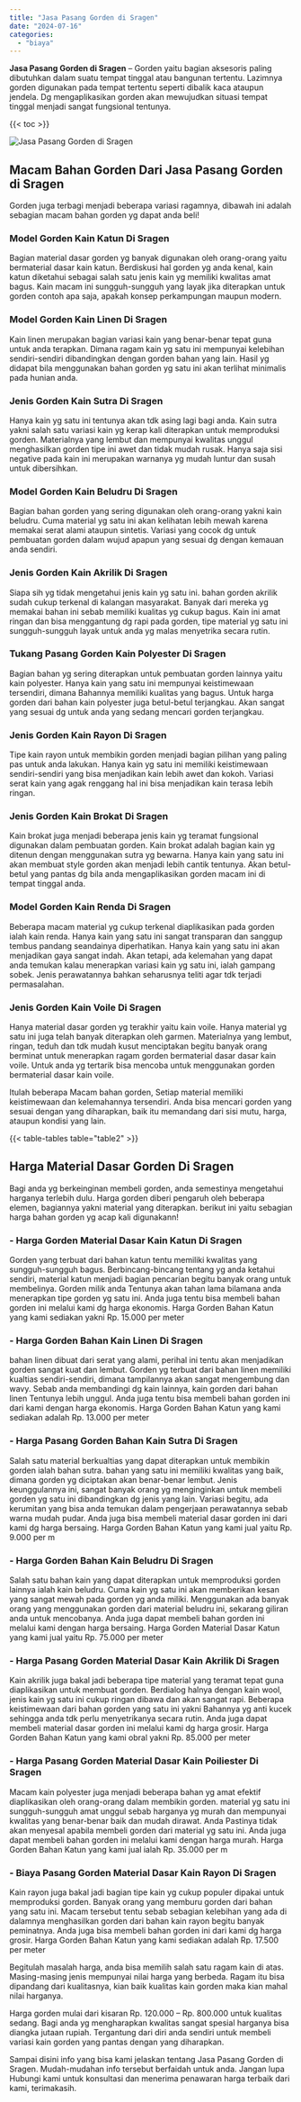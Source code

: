 ```yaml
---
title: "Jasa Pasang Gorden di Sragen"
date: "2024-07-16"
categories: 
  - "biaya"
---
```


**Jasa Pasang Gorden di Sragen** – Gorden yaitu bagian aksesoris paling dibutuhkan dalam suatu tempat tinggal atau bangunan tertentu. Lazimnya gorden digunakan pada tempat tertentu seperti dibalik kaca ataupun jendela. Dg mengaplikasikan gorden akan mewujudkan situasi tempat tinggal menjadi sangat fungsional tentunya.

{{< toc >}}

![Jasa Pasang Gorden di Sragen](/images/pasang-gorden-murah30.png)

## Macam Bahan Gorden Dari Jasa Pasang Gorden di Sragen

Gorden juga terbagi menjadi beberapa variasi ragamnya, dibawah ini adalah sebagian macam bahan gorden yg dapat anda beli!

### Model Gorden Kain Katun Di Sragen

Bagian material dasar gorden yg banyak digunakan oleh orang-orang yaitu bermaterial dasar kain katun. Berdiskusi hal gorden yg anda kenal, kain katun diketahui sebagai salah satu jenis kain yg memiliki kwalitas amat bagus. Kain macam ini sungguh-sungguh yang layak jika diterapkan untuk gorden contoh apa saja, apakah konsep perkampungan maupun modern.

### Model Gorden Kain Linen Di Sragen

Kain linen merupakan bagian variasi kain yang benar-benar tepat guna untuk anda terapkan. Dimana ragam kain yg satu ini mempunyai kelebihan sendiri-sendiri dibandingkan dengan gorden bahan yang lain. Hasil yg didapat bila menggunakan bahan gorden yg satu ini akan terlihat minimalis pada hunian anda.

### Jenis Gorden Kain Sutra Di Sragen

Hanya kain yg satu ini tentunya akan tdk asing lagi bagi anda. Kain sutra yakni salah satu variasi kain yg kerap kali diterapkan untuk memproduksi gorden. Materialnya yang lembut dan mempunyai kwalitas unggul menghasilkan gorden tipe ini awet dan tidak mudah rusak. Hanya saja sisi negative pada kain ini merupakan warnanya yg mudah luntur dan susah untuk dibersihkan.

### Model Gorden Kain Beludru Di Sragen

Bagian bahan gorden yang sering digunakan oleh orang-orang yakni kain beludru. Cuma material yg satu ini akan kelihatan lebih mewah karena memakai serat alami ataupun sintetis. Variasi yang cocok dg untuk pembuatan gorden dalam wujud apapun yang sesuai dg dengan kemauan anda sendiri.

### Jenis Gorden Kain Akrilik Di Sragen

Siapa sih yg tidak mengetahui jenis kain yg satu ini. bahan gorden akrilik sudah cukup terkenal di kalangan masyarakat. Banyak dari mereka yg memakai bahan ini sebab memiliki kualitas yg cukup bagus. Kain ini amat ringan dan bisa menggantung dg rapi pada gorden, tipe material yg satu ini sungguh-sungguh layak untuk anda yg malas menyetrika secara rutin.

### Tukang Pasang Gorden Kain Polyester Di Sragen

Bagian bahan yg sering diterapkan untuk pembuatan gorden lainnya yaitu kain polyester. Hanya kain yang satu ini mempunyai keistimewaan tersendiri, dimana Bahannya memiliki kualitas yang bagus. Untuk harga gorden dari bahan kain polyester juga betul-betul terjangkau. Akan sangat yang sesuai dg untuk anda yang sedang mencari gorden terjangkau.

### Jenis Gorden Kain Rayon Di Sragen

Tipe kain rayon untuk membikin gorden menjadi bagian pilihan yang paling pas untuk anda lakukan. Hanya kain yg satu ini memiliki keistimewaan sendiri-sendiri yang bisa menjadikan kain lebih awet dan kokoh. Variasi serat kain yang agak renggang hal ini bisa menjadikan kain terasa lebih ringan.

### Jenis Gorden Kain Brokat Di Sragen

Kain brokat juga menjadi beberapa jenis kain yg teramat fungsional digunakan dalam pembuatan gorden. Kain brokat adalah bagian kain yg ditenun dengan menggunakan sutra yg bewarna. Hanya kain yang satu ini akan membuat style gorden akan menjadi lebih cantik tentunya. Akan betul-betul yang pantas dg bila anda mengaplikasikan gorden macam ini di tempat tinggal anda.

### Model Gorden Kain Renda Di Sragen

Beberapa macam material yg cukup terkenal diaplikasikan pada gorden ialah kain renda. Hanya kain yang satu ini sangat transparan dan sanggup tembus pandang seandainya diperhatikan. Hanya kain yang satu ini akan menjadikan gaya sangat indah. Akan tetapi, ada kelemahan yang dapat anda temukan kalau menerapkan variasi kain yg satu ini, ialah gampang sobek. Jenis perawatannya bahkan seharusnya teliti agar tdk terjadi permasalahan.

### Jenis Gorden Kain Voile Di Sragen

Hanya material dasar gorden yg terakhir yaitu kain voile. Hanya material yg satu ini juga telah banyak diterapkan oleh garmen. Materialnya yang lembut, ringan, teduh dan tdk mudah kusut menciptakan begitu banyak orang berminat untuk menerapkan ragam gorden bermaterial dasar dasar kain voile. Untuk anda yg tertarik bisa mencoba untuk menggunakan gorden bermaterial dasar kain voile.

Itulah beberapa Macam bahan gorden, Setiap material memiliki keistimewaan dan kelemahannya tersendiri. Anda bisa mencari gorden yang sesuai dengan yang diharapkan, baik itu memandang dari sisi mutu, harga, ataupun kondisi yang lain.

{{< table-tables table="table2" >}}

## Harga Material Dasar Gorden Di Sragen

Bagi anda yg berkeinginan membeli gorden, anda semestinya mengetahui harganya terlebih dulu. Harga gorden diberi pengaruh oleh beberapa elemen, bagiannya yakni material yang diterapkan. berikut ini yaitu sebagian harga bahan gorden yg acap kali digunakann!

### \- Harga Gorden Material Dasar Kain Katun Di Sragen

Gorden yang terbuat dari bahan katun tentu memiliki kwalitas yang sungguh-sungguh bagus. Berbincang-bincang tentang yg anda ketahui sendiri, material katun menjadi bagian pencarian begitu banyak orang untuk membelinya. Gorden milik anda Tentunya akan tahan lama bilamana anda menerapkan tipe gorden yg satu ini. Anda juga tentu bisa membeli bahan gorden ini melalui kami dg harga ekonomis. Harga Gorden Bahan Katun yang kami sediakan yakni Rp. 15.000 per meter

### \- Harga Gorden Bahan Kain Linen Di Sragen

bahan linen dibuat dari serat yang alami, perihal ini tentu akan menjadikan gorden sangat kuat dan lembut. Gorden yg terbuat dari bahan linen memiliki kualtias sendiri-sendiri, dimana tampilannya akan sangat mengembung dan wavy. Sebab anda membandingi dg kain lainnya, kain gorden dari bahan linen Tentunya lebih unggul. Anda juga tentu bisa membeli bahan gorden ini dari kami dengan harga ekonomis. Harga Gorden Bahan Katun yang kami sediakan adalah Rp. 13.000 per meter

### \- Harga Pasang Gorden Bahan Kain Sutra Di Sragen

Salah satu material berkualtias yang dapat diterapkan untuk membikin gorden ialah bahan sutra. bahan yang satu ini memiliki kwalitas yang baik, dimana gorden yg diciptakan akan benar-benar lembut. Jenis keunggulannya ini, sangat banyak orang yg menginginkan untuk membeli gorden yg satu ini dibandingkan dg jenis yang lain. Variasi begitu, ada kerumitan yang bisa anda temukan dalam pengerjaan perawatannya sebab warna mudah pudar. Anda juga bisa membeli material dasar gorden ini dari kami dg harga bersaing. Harga Gorden Bahan Katun yang kami jual yaitu Rp. 9.000 per m

### \- Harga Gorden Bahan Kain Beludru Di Sragen

Salah satu bahan kain yang dapat diterapkan untuk memproduksi gorden lainnya ialah kain beludru. Cuma kain yg satu ini akan memberikan kesan yang sangat mewah pada gorden yg anda miliki. Menggunakan ada banyak orang yang menggunakan gorden dari material beludru ini, sekarang giliran anda untuk mencobanya. Anda juga dapat membeli bahan gorden ini melalui kami dengan harga bersaing. Harga Gorden Material Dasar Katun yang kami jual yaitu Rp. 75.000 per meter

### \- Harga Pasang Gorden Material Dasar Kain Akrilik Di Sragen

Kain akrilik juga bakal jadi beberapa tipe material yang teramat tepat guna diaplikasikan untuk membuat gorden. Berdialog halnya dengan kain wool, jenis kain yg satu ini cukup ringan dibawa dan akan sangat rapi. Beberapa keistimewaan dari bahan gorden yang satu ini yakni Bahannya yg anti kucek sehingga anda tdk perlu menyetrikanya secara rutin. Anda juga dapat membeli material dasar gorden ini melalui kami dg harga grosir. Harga Gorden Bahan Katun yang kami obral yakni Rp. 85.000 per meter

### \- Harga Pasang Gorden Material Dasar Kain Poiliester Di Sragen

Macam kain polyester juga menjadi beberapa bahan yg amat efektif diaplikasikan oleh orang-orang dalam membikin gorden. material yg satu ini sungguh-sungguh amat unggul sebab harganya yg murah dan mempunyai kwalitas yang benar-benar baik dan mudah dirawat. Anda Pastinya tidak akan menyesal apabila membeli gorden dari material yg satu ini. Anda juga dapat membeli bahan gorden ini melalui kami dengan harga murah. Harga Gorden Bahan Katun yang kami jual ialah Rp. 35.000 per m

### \- Biaya Pasang Gorden Material Dasar Kain Rayon Di Sragen

Kain rayon juga bakal jadi bagian tipe kain yg cukup populer dipakai untuk memproduksi gorden. Banyak orang yang memburu gorden dari bahan yang satu ini. Macam tersebut tentu sebab sebagian kelebihan yang ada di dalamnya menghasilkan gorden dari bahan kain rayon begitu banyak peminatnya. Anda juga bisa membeli bahan gorden ini dari kami dg harga grosir. Harga Gorden Bahan Katun yang kami sediakan adalah Rp. 17.500 per meter

Begitulah masalah harga, anda bisa memilih salah satu ragam kain di atas. Masing-masing jenis mempunyai nilai harga yang berbeda. Ragam itu bisa dipandang dari kualitasnya, kian baik kualitas kain gorden maka kian mahal nilai harganya.

Harga gorden mulai dari kisaran Rp. 120.000 – Rp. 800.000 untuk kualitas sedang. Bagi anda yg mengharapkan kwalitas sangat spesial harganya bisa diangka jutaan rupiah. Tergantung dari diri anda sendiri untuk membeli variasi kain gorden yang pantas dengan yang diharapkan.

Sampai disini info yang bisa kami jelaskan tentang Jasa Pasang Gorden di Sragen. Mudah-mudahan info tersebut berfaidah untuk anda. Jangan lupa Hubungi kami untuk konsultasi dan menerima penawaran harga terbaik dari kami, terimakasih.
